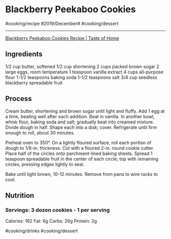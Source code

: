 # Blackberry Peekaboo Cookies
#cooking/recipe #2019/December# #cooking/dessert
- - - -
[Blackberry Peekaboo Cookies Recipe | Taste of Home](https://www.tasteofhome.com/recipes/blackberry-peekaboo-cookies/)

## Ingredients
1/2 cup butter, softened
1/2 cup shortening
2 cups packed brown sugar
2 large eggs, room temperature
1 teaspoon vanilla extract
4 cups all-purpose flour
1-1/2 teaspoons baking soda
1-1/2 teaspoons salt
3/4 cup seedless blackberry spreadable fruit

## Process
Cream butter, shortening and brown sugar until light and fluffy. Add 1 egg at a time, beating well after each addition. Beat in vanilla. In another bowl, whisk flour, baking soda and salt; gradually beat into creamed mixture. Divide dough in half. Shape each into a disk; cover. Refrigerate until firm enough to roll, about 30 minutes.

Preheat oven to 350°. On a lightly floured surface, roll each portion of dough to 1/8-in. thickness. Cut with a floured 2-in. round cookie cutter. Place half of the circles onto parchment-lined baking sheets. Spread 1 teaspoon spreadable fruit in the center of each circle; top with remaining circles, pressing edges lightly to seal.

Bake until light brown, 10-12 minutes. Remove from pans to wire racks to cool.

## Nutrition
### Servings: 3 dozen cookies - 1 per serving
Calories: 162
Fat: 6g
Carbs: 26g
Protein: 2g

#cooking/drinks #cooking/dessert
